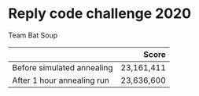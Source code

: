 # Reply code challenge 2020
Team Bat Soup

| |   Score   |
| :------------- |  ----------: |
| Before simulated annealing | 23,161,411 |
| After 1 hour annealing run | 23,636,600 |
